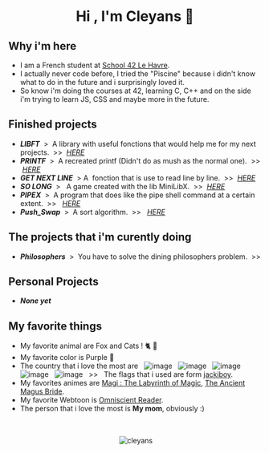 <h1 align="center">Hi , I'm Cleyans 👋</h1>

<h2 align="left">Why i'm here</h3>

- I am a French student at [School 42 Le Havre](https://www.42lehavre.fr/).
- I actually never code before, I tried the "Piscine" because i didn't know what to do in the future and i surprisingly loved it.
- So know i'm doing the courses at 42, learning C, C++ and on the side i'm trying to learn JS, CSS and maybe more in the future.

<h2 align="left">Finished projects</h2>

- **_LIBFT_**&nbsp; > &nbsp;A library with useful fonctions that would help me for my next projects.&nbsp; >> &nbsp;_[HERE](https://github.com/Cleyans/Libft)_
- **_PRINTF_**&nbsp; > &nbsp;A recreated printf (Didn't do as mush as the normal one).&nbsp; >> &nbsp;_[HERE](https://github.com/Cleyans/Printf)_
- **_GET NEXT LINE_**&nbsp; > A &nbsp;fonction that is use to read line by line.&nbsp; >> &nbsp;_[HERE](https://github.com/Cleyans/GetNextLine)_
- **_SO LONG_**&nbsp; > &nbsp; A game created with the lib MiniLibX.&nbsp; >> &nbsp;_[HERE](https://github.com/Cleyans/SoLong)_
- **_PIPEX_**&nbsp; > &nbsp;A program that does like the pipe shell command at a certain extent.&nbsp; >> &nbsp; _[HERE](https://github.com/Cleyans/Pipex)_
- **_Push_Swap_**&nbsp; > &nbsp;A sort algorithm.&nbsp; >> &nbsp; _[HERE](https://github.com/Cleyans/Push-swap)_

<h2>The projects that i'm curently doing</h2>

- **_Philosophers_**&nbsp; > &nbsp;You have to solve the dining philosophers problem.&nbsp; >>

<h2>Personal Projects</h2>

- **_None yet_**

<h2>My favorite things</h2>

- My favorite animal are Fox and Cats ! 🐈 🦊
- My favorite color is Purple 💜
- The country that i love the most are &nbsp; ![image](https://github.com/Cleyans/Cleyans/assets/138831731/4328cb6a-c926-4267-86a2-fc4bb2ed218a) &nbsp; ![image](https://github.com/Cleyans/Cleyans/assets/138831731/a0507243-f1d9-4cc1-959f-02a60d8ae4f6) &nbsp; ![image](https://github.com/Cleyans/Cleyans/assets/138831731/ee4f3ccc-844d-4718-83b0-b86dfeb41831) &nbsp; ![image](https://github.com/Cleyans/Cleyans/assets/138831731/bd171dac-6af5-4faf-8ea4-699e9283afa3) &nbsp; ![image](https://github.com/Cleyans/Cleyans/assets/138831731/6bab0d59-ae5e-4226-a2ed-5745f6033df1) &nbsp; >> &nbsp; The flags that i used are form [jackiboy](https://github.com/jackiboy).
- My favorites animes are [Magi : The Labyrinth of Magic](https://www.nautiljon.com/animes/magi+-+the+labyrinth+of+magic.html), [The Ancient Magus Bride](https://www.nautiljon.com/mangas/the+ancient+magus+bride.html).
- My favorite Webtoon is [Omniscient Reader](https://www.webtoons.com/en/action/omniscient-reader/list?title_no=2154).
- The person that i love the most is **My mom**, obviously :)
<p>
  &nbsp;
</p>
<p align="center">&nbsp;<img align="center" src="https://github-readme-stats.vercel.app/api?username=cleyans&show_icons=true&locale=en" alt="cleyans" /></p>
<p>
&nbsp;
</p>
